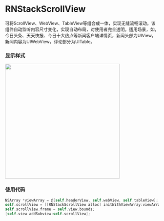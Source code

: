 # RNStackScrollView

可将ScrollView、WebView、TableView等组合成一体，实现无缝流畅滚动。该组件自动监听内容尺寸变化，实现自动布局，对使用者完全透明。适用场景，如，今日头条、天天快报、今日十大热点等新闻客户端详情页，新闻头部为UIView，新闻内容为UIWebView，评论部分为UITable。
### 显示样式
<img src="scroll.gif" width=375>

### 使用代码
``` objectivec
NSArray *viewArray = @[self.headerView, self.webView, self.tableView];
self.scrollView = [[RNStackScrollView alloc] initWithViewArray:viewArray];
self.scrollView.frame = self.view.bounds;
[self.view addSubview:self.scrollView];
```
